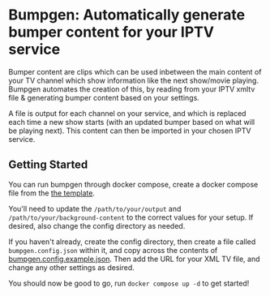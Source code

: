 # Bumpgen: Automatically generate bumper content for your IPTV service

Bumper content are clips which can be used inbetween the main content of your TV channel which show information like the next show/movie playing. Bumpgen automates the creation of this, by reading from your IPTV xmltv file & generating bumper content based on your settings.

A file is output for each channel on your service, and which is replaced each time a new show starts (with an updated bumper based on what will be playing next). This content can then be imported in your chosen IPTV service.

## Getting Started

You can run bumpgen through docker compose, create a docker compose file from the [the template](./docs/compose.yml).

You'll need to update the `/path/to/your/output` and `/path/to/your/background-content` to the correct values for your setup. If desired, also change the config directory as needed.

If you haven't already, create the config directory, then create a file called `bumpgen.config.json` within it, and copy across the contents of [bumpgen.config.example.json](./configs/bumpgen.config.example.json). Then add the URL for your XML TV file, and change any other settings as desired.

You should now be good to go, run `docker compose up -d` to get started!
